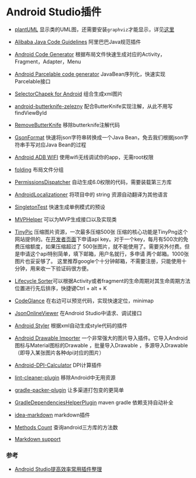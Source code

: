 # Android Studio插件

* [plantUML](http://plugins.jetbrains.com/plugin/7017-plantuml-integration) 显示类的UML图，还需要安装`graphviz`才能显示，详见[这里](http://www.gcssloop.com/course/UsePlantUMLInAS(Mac))

* [Alibaba Java Code Guidelines](https://github.com/alibaba/p3c/tree/master/idea-plugin) 阿里巴巴Java规范插件
* [Android Code Generator](http://plugins.jetbrains.com/plugin/7595-android-code-generator) 根据布局文件快速生成对应的Activity，Fragment，Adapter，Menu
* [Android Parcelable code generator](http://plugins.jetbrains.com/plugin/7332-android-parcelable-code-generator) JavaBean序列化，快速实现Parcelable接口
* [SelectorChapek for Android](http://plugins.jetbrains.com/plugin/7298-selectorchapek-for-android) 组合生成xml图片
* [android-butterknife-zelezny](http://plugins.jetbrains.com/plugin/7369-android-butterknife-zelezny) 配合ButterKnife实现注解，从此不用写findViewById
* [RemoveButterKnife](http://plugins.jetbrains.com/plugin/8432-removebutterknife) 移除butterknife注解代码
* [GsonFormat](http://plugins.jetbrains.com/plugin/7654-gsonformat) 快速将json字符串转换成一个Java Bean，免去我们根据json字符串手写对应Java Bean的过程
* [Android ADB WIFI](http://plugins.jetbrains.com/plugin/7856-adb-wifi) 使用wifi无线调试你的app，无需root权限
* [folding](https://github.com/dmytrodanylyk/folding-plugin) 布局文件分组
* [PermissionsDispatcher](https://plugins.jetbrains.com/plugin/8349-permissionsdispatcher-plugin) 自动生成6.0权限的代码，需要装载第三方库
* [AndroidLocalizationer](http://plugins.jetbrains.com/plugin/7629-android-localizationer) 将项目中的 string 资源自动翻译为其他语言
* [SingletonTest](http://plugins.jetbrains.com/plugin/8538-singletontest) 快速生成单例模式的预设
* [MVPHelper](http://plugins.jetbrains.com/plugin/8507-mvphelper) 可以为MVP生成接口以及实现类
* [TinyPic](https://github.com/shenjiajun53/TinyPic) 压缩图片资源，一次最多压缩500张 压缩的核心功能是TinyPng这个网站提供的。在[开发者页面](https://tinypng.com/developers)下申请api key。对于一个key，每月有500次的免费压缩额度，如果压缩超过了 500张图片，就不能使用了。需要另外付费。但是申请这个api特别简单，填下邮箱，用户名就行，多申请 两个邮箱。1000张图片也妥妥够了。 这里推荐google个十分钟邮箱，不需要注册，只能使用十分钟，用来收一下验证码很方便。
* [Lifecycle Sorter](http://plugins.jetbrains.com/plugin/7742-lifecycle-sorter)可以根据Activity或者fragment的生命周期对其生命周期方法位置进行先后排序，快捷键Ctrl + alt + K
* [CodeGlance](http://plugins.jetbrains.com/plugin/7275-codeglance) 在右边可以预览代码，实现快速定位，minimap
* [JsonOnlineViewer](http://plugins.jetbrains.com/plugin/7838-jsononlineviewer) 在Android Studio中请求、调试接口
* [Android Styler](http://plugins.jetbrains.com/plugin/7972-android-styler) 根据xml自动生成style代码的插件
* [Android Drawable Importer](http://plugins.jetbrains.com/plugin/7658-android-drawable-importer) 一个非常强大的图片导入插件。它导入Android图标与Material图标的Drawable ，批量导入Drawable ，多源导入Drawable（即导入某张图片各种dpi对应的图片）
* [Android-DPI-Calculator](http://plugins.jetbrains.com/plugin/7832-android-dpi-calculator) DPI计算插件
* [lint-cleaner-plugin](https://github.com/marcoRS/lint-cleaner-plugin) 移除Android中无用资源
* [gradle-packer-plugin](https://github.com/mcxiaoke/gradle-packer-plugin) 让多渠道打包变的更简单
* [GradleDependenciesHelperPlugin](https://github.com/ligi/GradleDependenciesHelperPlugin) maven gradle 依赖支持自动补全
* [idea-markdown](https://github.com/nicoulaj/idea-markdown) markdown插件
* [Methods Count](http://www.methodscount.com/) 查询android三方库的方法数
* [Markdown support](http://plugins.jetbrains.com/plugin/7793-markdown-support)

### 参考
* [Android Studio提高效率常用插件整理](https://blog.csdn.net/jia635/article/details/78811892)